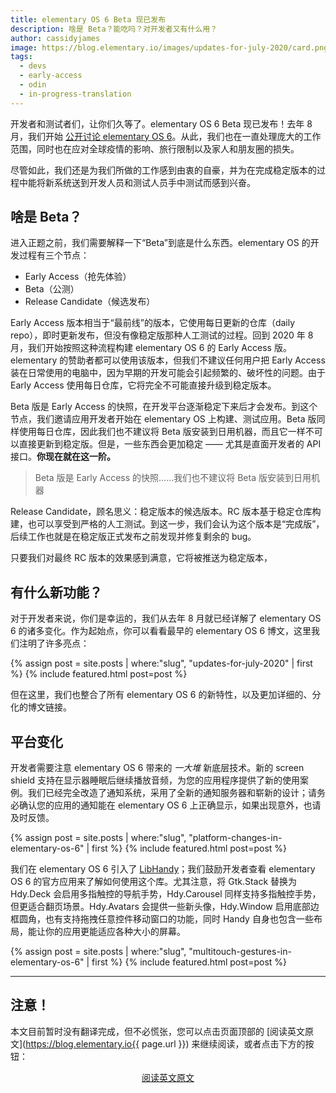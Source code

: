 ```yaml
---
title: elementary OS 6 Beta 现已发布
description: 啥是 Beta？能吃吗？对开发者又有什么用？
author: cassidyjames
image: https://blog.elementary.io/images/updates-for-july-2020/card.png
tags:
  - devs
  - early-access
  - odin
  - in-progress-translation
---
```


开发者和测试者们，让你们久等了。elementary OS 6 Beta 现已发布！去年 8 月，我们开始 [公开讨论 elementary OS 6](https://blog.elementary.io/updates-for-july-2020)。从此，我们也在一直处理庞大的工作范围，同时也在应对全球疫情的影响、旅行限制以及家人和朋友圈的损失。

尽管如此，我们还是为我们所做的工作感到由衷的自豪，并为在完成稳定版本的过程中能将新系统送到开发人员和测试人员手中测试而感到兴奋。

## 啥是 Beta？
进入正题之前，我们需要解释一下“Beta”到底是什么东西。elementary OS 的开发过程有三个节点：

- Early Access（抢先体验）
- Beta（公测）
- Release Candidate（候选发布）

Early Access 版本相当于“最前线”的版本，它使用每日更新的仓库（daily repo），即时更新发布，但没有像稳定版那种人工测试的过程。回到 2020 年 8 月，我们开始按照这种流程构建 elementary OS 6 的 Early Access 版。elementary 的赞助者都可以使用该版本，但我们不建议任何用户把 Early Access 装在日常使用的电脑中，因为早期的开发可能会引起频繁的、破坏性的问题。由于 Early Access 使用每日仓库，它将完全不可能直接升级到稳定版本。

Beta 版是 Early Access 的快照，在开发平台逐渐稳定下来后才会发布。到这个节点，我们邀请应用开发者开始在 elementary OS 上构建、测试应用。Beta 版同样使用每日仓库，因此我们也不建议将 Beta 版安装到日用机器，而且它一样不可以直接更新到稳定版。但是，一些东西会更加稳定 —— 尤其是直面开发者的 API 接口。**你现在就在这一阶。**

<aside>
<blockquote>
<p>Beta 版是 Early Access 的快照……我们也不建议将 Beta 版安装到日用机器</p>
</blockquote>
</aside>

Release Candidate，顾名思义：稳定版本的候选版本。RC 版本基于稳定仓库构建，也可以享受到严格的人工测试。到这一步，我们会认为这个版本是“完成版”，后续工作也就是在稳定版正式发布之前发现并修复剩余的 bug。

只要我们对最终 RC 版本的效果感到满意，它将被推送为稳定版本，

## 有什么新功能？
对于开发者来说，你们是幸运的，我们从去年 8 月就已经详解了 elementary OS 6 的诸多变化。作为起始点，你可以看看最早的 elementary OS 6 博文，这里我们注明了许多亮点：

<aside>
{% assign post = site.posts | where:"slug", "updates-for-july-2020" | first %}
{% include featured.html post=post %}
</aside>

但在这里，我们也整合了所有 elementary OS 6 的新特性，以及更加详细的、分化的博文链接。

## 平台变化
开发者需要注意 elementary OS 6 带来的 *一大堆* 新底层技术。新的 screen shield 支持在显示器睡眠后继续播放音频，为您的应用程序提供了新的使用案例。我们已经完全改造了通知系统，采用了全新的通知服务器和崭新的设计；请务必确认您的应用的通知能在 elementary OS 6 上正确显示，如果出现意外，也请及时反馈。

<aside>
{% assign post = site.posts | where:"slug", "platform-changes-in-elementary-os-6" | first %}
{% include featured.html post=post %}
</aside>

我们在 elementary OS 6 引入了 [LibHandy](https://valadoc.org/libhandy-1/Hdy.html)；我们鼓励开发者查看 elementary OS 6 的官方应用来了解如何使用这个库。尤其注意，将 Gtk.Stack 替换为 Hdy.Deck 会启用多指触控的导航手势，Hdy.Carousel 同样支持多指触控手势，但更适合翻页场景。Hdy.Avatars 会提供一些新头像，Hdy.Window 启用底部边框圆角，也有支持拖拽任意控件移动窗口的功能，同时 Handy 自身也包含一些布局，能让你的应用更能适应各种大小的屏幕。

<aside>
{% assign post = site.posts | where:"slug", "multitouch-gestures-in-elementary-os-6" | first %}
{% include featured.html post=post %}
</aside>

---

## 注意！
本文目前暂时没有翻译完成，但不必慌张，您可以点击页面顶部的 [阅读英文原文](https://blog.elementary.io{{ page.url }}) 来继续阅读，或者点击下方的按钮：

<div style="text-align: center">
  <p><a rel="nofollow noopener noreferrer" target="_blank" href="https://blog.elementary.io{{ page.url }}" class="button">阅读英文原文</a></p>
</div>
